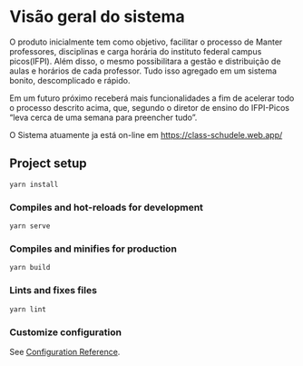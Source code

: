 # Visão geral do sistema

O produto inicialmente tem como objetivo, facilitar o processo de Manter professores, disciplinas e carga horária do instituto federal campus picos(IFPI). Além disso, o mesmo possibilitara a gestão e distribuição de aulas e horários de cada professor. Tudo isso agregado em um sistema bonito, descomplicado e rápido.

Em um futuro próximo receberá mais funcionalidades a fim de acelerar todo o processo descrito acima, que, segundo o diretor de ensino do IFPI-Picos “leva cerca de uma semana para preencher tudo”.

O Sistema atuamente ja está on-line em https://class-schudele.web.app/

## Project setup

```
yarn install
```

### Compiles and hot-reloads for development

```
yarn serve
```

### Compiles and minifies for production

```
yarn build
```

### Lints and fixes files

```
yarn lint
```

### Customize configuration

See [Configuration Reference](https://cli.vuejs.org/config/).
